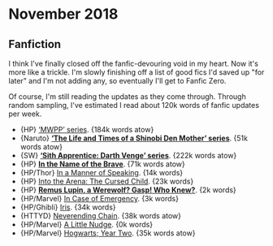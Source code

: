 # November 2018

## Fanfiction

I think I've finally closed off the fanfic-devouring void in my heart. Now it's
more like a trickle. I'm slowly finishing off a list of good fics I'd saved up
"for later" and I'm not adding any, so eventually I'll get to Fanfic Zero.

Of course, I'm still reading the updates as they come through. Through random
sampling, I've estimated I read about 120k words of fanfic updates per week.

 - {HP} [‘MWPP’ series](https://archiveofourown.org/series/501220). {184k words atow}
 - {Naruto} **[‘The Life and Times of a Shinobi Den Mother’ series](https://archiveofourown.org/series/70083)**. {51k words atow}
 - {SW} **[‘Sith Apprentice: Darth Venge’ series](https://archiveofourown.org/series/400588)**. {222k words atow}
 - {HP} **[In the Name of the Brave](https://archiveofourown.org/works/15863055)**. {71k words atow}
 - {HP/Thor} [In a Manner of Speaking](https://archiveofourown.org/works/15295467). {14k words}
 - {HP} [Into the Arena: The Cursed Child](https://archiveofourown.org/works/15589665). {23k words}
 - {HP} **[Remus Lupin, a Werewolf? Gasp! Who Knew?](https://archiveofourown.org/works/15889737)**. {2k words}
 - {HP/Marvel} [In Case of Emergency](https://archiveofourown.org/works/16427102). {3k words}
 - {HP/Ghibli} [Iris](https://archiveofourown.org/works/6065023). {34k words}
 - {HTTYD} [Neverending Chain](https://archiveofourown.org/works/16325183). {38k words atow}
 - {HP/Marvel} [A Little Nudge](https://archiveofourown.org/works/16488404). {0k words}
 - {HP/Marvel} [Hogwarts; Year Two](https://archiveofourown.org/works/14659326). {35k words atow}

